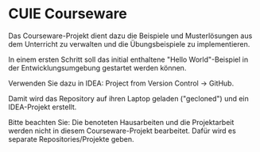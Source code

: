 # CUIE Courseware

Das Courseware-Projekt dient dazu die Beispiele und Musterlösungen aus dem Unterricht zu verwalten und die Übungsbeispiele zu implementieren.

In einem ersten Schritt soll das initial enthaltene "Hello World"-Beispiel in der Entwicklungsumgebung gestartet werden können.

Verwenden Sie dazu in IDEA:  Project from Version Control -> GitHub.

Damit wird das Repository auf ihren Laptop geladen ("gecloned") und ein IDEA-Projekt erstellt. 

Bitte beachten Sie:
Die benoteten Hausarbeiten und die Projektarbeit werden nicht in diesem Courseware-Projekt bearbeitet. Dafür wird es separate Repositories/Projekte geben.
